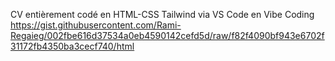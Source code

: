 CV entièrement codé en HTML-CSS Tailwind via VS Code en Vibe Coding
https://gist.githubusercontent.com/Rami-Regaieg/002fbe616d37534a0eb4590142cefd5d/raw/f82f4090bf943e6702f31172fb4350ba3cecf740/html
